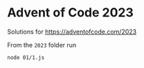 # Advent of Code 2023

Solutions for https://adventofcode.com/2023

From the `2023` folder run

```sh
node 01/1.js
```
